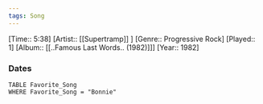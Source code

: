 ```yaml
---
tags: Song  
---
```

[Time:: 5:38]
[Artist:: [[Supertramp]] ]
[Genre:: Progressive Rock]
[Played:: 1]
[Album:: [[..Famous Last Words.. (1982)]]]
[Year:: 1982]
### Dates
````dataview
TABLE Favorite_Song
WHERE Favorite_Song = "Bonnie"
````